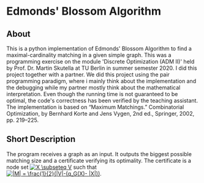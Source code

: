# Edmonds' Blossom Algorithm
## About
This is a python implementation of Edmonds' Blossom Algorithm to find a maximal-cardinality matching in a given simple graph. This was a programming exercise on the module 'Discrete Optimization (ADM II)' held by Prof. Dr. Martin Skutella at TU Berlin in summer semester 2020. I did this project together with a partner. We did this project using the pair programming paradigm, where i mainly think about the implementation and the debugging while my partner mostly think about the mathematical interpretation. Even though the running time is not guaranteed to be optimal, the code's correctness has been verified by the teaching assistant. The implementation is based on “Maximum Matchings.” Combinatorial Optimization, by Bernhard Korte and Jens Vygen, 2nd ed., Springer, 2002, pp. 219–225.

## Short Description
The program receives a graph as an input. It outputs the biggest possible matching size and a certificate verifying its optimality. The certificate is a node set <a href="https://www.codecogs.com/eqnedit.php?latex=X&space;\subseteq&space;V" target="_blank"><img src="https://latex.codecogs.com/gif.latex?X&space;\subseteq&space;V" title="X \subseteq V" /></a> such that <br>
<a href="https://www.codecogs.com/eqnedit.php?latex=|M|&space;=&space;\frac{1}{2}(|V|-(q_G(X)-&space;|X|))" target="_blank"><img src="https://latex.codecogs.com/gif.latex?|M|&space;=&space;\frac{1}{2}(|V|-(q_G(X)-&space;|X|))" title="|M| = \frac{1}{2}(|V|-(q_G(X)- |X|))" /></a>.
